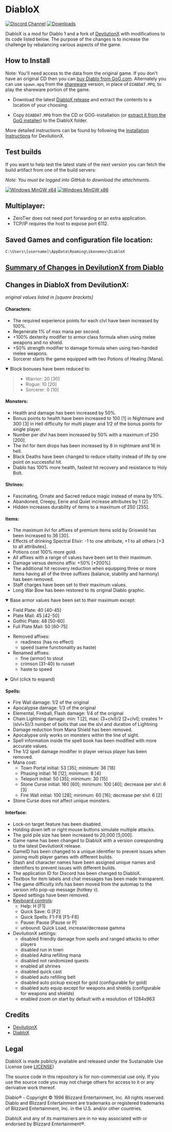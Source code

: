 # DiabloX

[![Discord Channel](https://img.shields.io/discord/936748966652022834?color=%237289DA&logo=discord&logoColor=%23FFFFFF)](https://discord.gg/QddvKsenvm)
[![Downloads](https://img.shields.io/github/downloads/ikonomov/DiabloX/total.svg)](https://github.com/ikonomov/DiabloX/releases)

DiabloX is a mod for Diablo 1 and a fork of [DevilutionX](https://github.com/diasurgical/devilutionX) with modifications to its code listed below.  The purpose of the changes is to increase the challenge by rebalancing various aspects of the game.

## How to Install

Note: You'll need access to the data from the original game. If you don't have an original CD then you can [buy Diablo from GoG.com](https://www.gog.com/game/diablo). Alternately you can use `spawn.mpq` from the [shareware](https://github.com/diasurgical/devilutionx-assets/releases/download/v2/spawn.mpq) version, in place of `DIABDAT.MPQ`, to play the shareware portion of the game.

- Download the latest [DiabloX release](https://github.com/ikonomov/DiabloX/releases) and extract the contents to a location of your choosing.

- Copy `DIABDAT.MPQ` from the CD or GOG-installation (or [extract it from the GoG installer](https://github.com/diasurgical/devilutionX/wiki/Extracting-the-.MPQs-from-the-GoG-installer)) to the DiabloX folder.

More detailed instructions can be found by following the [Installation Instructions](./docs/installing.md) for DevilutionX.  

## Test builds

If you want to help test the latest state of the next version you can fetch the build artifact from one of the build servers:

*Note: You must be logged into GitHub to download the attachments.*

[![Windows MinGW x64](https://github.com/ikonomov/DiabloX/actions/workflows/Windows_MinGW_x64.yml/badge.svg)](https://github.com/ikonomov/DiabloX/actions/workflows/Windows_MinGW_x64.yml?query=branch%3Amaster)
[![Windows MinGW x86](https://github.com/ikonomov/DiabloX/actions/workflows/Windows_MinGW_x86.yml/badge.svg)](https://github.com/ikonomov/DiabloX/actions/workflows/Windows_MinGW_x86.yml?query=branch%3Amaster)

## Multiplayer:
   * ZeroTier does not need port forwarding or an extra application.
   * TCP/IP requires the host to expose port 6112.

## Saved Games and configuration file location:
`C:\Users\[username]\AppData\Roaming\ikonomov\DiabloX`

## [Summary of Changes in DevilutionX from Diablo](https://github.com/ikonomov/DiabloX/wiki/Summary-of-Changes-in-DevilutionX-from-Diablo)

## Changes in DiabloX from DevilutionX:
*original values listed in [square brackets]*
#### Characters:
   * The required experience points for each clvl have been increased by 100%.
   * Regenerate 1% of max mana per second.
   * +100% dexterity modifier to armor class formula when using melee weapons and no shield.
   * +50% strength modifier to damage formula when using two-handed melee weapons.
   * Sorcerer starts the game equipped with two Potions of Healing [Mana].

  </details>
<details open>
  <summary>Block bonuses have been reduced to:</summary>

>    * Warrior: 20 [30]
>    * Rogue: 10 [20]
>    * Sorcerer: 0 [10]
  </details>

#### Monsters:
   * Health and damage has been increased by 50%.
   * Bonus points to health have been increased to 100 [1] in Nightmare and 300 [3] in Hell difficulty for multi player and 1/2 of the bonus points for single player.
   * Number per dlvl has been increased by 50% with a maximum of 250 [200].
   * The ilvl for item drops has been increased by 8 in nightmare and 16 in hell.
   * Black Deaths have been changed to reduce vitality instead of life by one point on successful hit.
   * Diablo has 100% more health, fastest hit recovery and resistance to Holy Bolt.
#### Shrines:
   * Fascinating, Ornate and Sacred reduce magic instead of mana by 10%.
   * Abandoned, Creepy, Eerie and Quiet increase attributes by 1 [2].
   * Hidden increases durability of items to a maximum of 250 [255].
#### Items:
   * The maximum ilvl for affixes of premium items sold by Griswold has been increased to 36 [30].
   * Effects of drinking Spectral Elixir: -1 to one attribute, +1 to all others [+3 to all attributes].
   * Potions cost 100% more gold.
   * All affixes with a range of values have been set to their maximum.
   * Damage versus demons affix: +50% [+200%]
   * The additional hit recovery reduction when equipping three or more items having all of the three suffixes (balance, stability and harmony) has been removed.
   * Staff charges have been set to their maximum values.
   * Long War Bow has been restored to its original Diablo graphic.
<details open>
  <summary>Base armor values have been set to their maximum except:</summary>

   * Field Plate: 40 [40-45]
   * Plate Mail: 45 [42-50]
   * Gothic Plate: 48 [50-60]
   * Full Plate Mail: 50 [60-75]
  </details>

   * Removed affixes:
      * readiness (has no effect)
      * speed (same functionality as haste)
   * Renamed affixes:
      * fine (armor) to stout
      * crimson (31-40) to russet
      * haste to speed
<details>
  <summary>Qlvl (click to expand)</summary>

   * Qlvl:
      * Elixir of Strength, Magic and Dexterity: 20 [15]
      * Affix
         * moon: 13 [11]
         * stars: 24 [17]
         * heavens: 35 [25]
         * zodiac: 46 [30]
         * whale: 46 [60]
         * snake: 12 [9]
         * serpent: 22 [15]
         * drake: 35 [21]
         * dragon: 43 [27]
         * wyrm: 46 [35]
         * hydra: 50 [60]
         * godly: 44 [60]
         * steel: 8 [6]
         * silver: 12 [9]
         * gold: 17 [12]
         * platinum: 22 [16]
         * mithril: 28 [20]
         * meteoric: 35 [23]
         * weird: 43 [35]
         * strange: 50 [60]
         * master: 29 [28]
         * champion: 36 [40]
         * king: 44 [28]
         * jagged: 1 [4]
         * deadly: 4 [6]
         * heavy: 8 [9]
         * brutal: 17 [16]
         * massive: 22 [20]
         * savage: 28 [23]
         * merciless: 43 [60]
         * slaying: 13 [15]
         * gore: 20 [25]
         * carnage: 27 [35]
         * slaughter: 35 [60]
         * osmosis: 30 [50]
         * thunder: 50 [60]
         * blood: 24 [19]
         * vampires: 24 [19]
         * amber: 14 [12]
         * jade: 23 [18]
         * obsidian: 35 [24]
         * emerald: 43 [31]
         * swiftness: 18 [10]
         * speed: 25 [haste: 27]
         * harmony: 24 [20]
         * ages: 24 [25]
      * Unique item:
         * Bloodslayer: 10 [3]
         * The Mangler: 9 [2]
         * Wicked Axe: 12 [5]
         * The Blackoak Bow: 8 [5]
         * Deadly Hunter: 10 [3]
         * Civerb’s Cudgel: 10 [1]
         * Lightforge: 14 [1]
         * Helm of Spirits: 14 [1]
         * The Bleeder: 9 [2]
         * Bramble: 7 [1]
         * Constricting Ring: 15 [5]
         * Split Skull Shield: 4 [1]
         * Immolator: 7 [4]
         * Gonnagal’s Dirk: 5 [1]
         * Shadowhawk: 12 [8]
</details>

#### Spells:
   * Fire Wall damage: 1/2 of the original
   * Apocalypse damage: 1/3 of the original
   * Elemental, Fireball, Flash damage: 1/4 of the original
   * Chain Lightning damage: min: 1 [2], max: (3+clvl)/2 [2+clvl]; creates 1+(slvl+5)/3 number of bolts that use the slvl and duration of Lightning
   * Damage reduction from Mana Shield has been removed.
   * Apocalypse only works on monsters within the line of sight.
   * Spell information inside the spell book has been modified with more accurate values.
   * The 1/2 spell damage modifier in player versus player has been removed.
   * Mana cost:
      * Town Portal initial: 53 [35]; minimum: 36 [18]
      * Phasing initial: 16 [12]; minimum: 8 [4]
      * Teleport initial: 50 [35]; minimum: 30 [15]
      * Stone Curse initial: 160 [60]; minimum: 100 [40]; decrease per slvl: 6 [3]
      * Fire Wall initial: 100 [28]; minimum: 60 [16]; decrease per slvl: 6 [2]
   * Stone Curse does not affect unique monsters.
#### Interface:
   * Lock-on target feature has been disabled.
   * Holding down left or right mouse buttons simulate multiple attacks.
   * The gold pile size has been increased to 20,000 [5,000].
   * Game name has been changed to DiabloX with a version coresponding to the latest DevilutionX release.
   * GameID has been changed to a unique identifier to prevent issues when joining multi player games with different builds.
   * Stash and character names have been assigned unique names and identifiers to prevent issues with different builds.
   * The application ID for Discord has been changed to DiabloX.
   * Textbox for item labels and chat messages has been made transparent.
   * The game difficulty info has been moved from the automap to the version info pop-up message (hotkey `V`).
   * Speed settings have been removed.
   * [Keyboard controls](https://github.com/ikonomov/DiabloX/wiki/Keyboard-Controls):
      * Help: H [F1]
      * Quick Save: G [F2]
      * Quick Spells: F1-F8 [F5-F8]
      * Pause: Pause [Pause or P]
      * unbound: Quick Load, increase/decrease gamma
   * DevilutionX settings:
      * disabled friendly damage from spells and ranged attacks to other players
      * disabled run in town
      * disabled Adria refilling mana
      * disabled not randomized quests
      * enabled all shrines
      * disabled quick cast
      * disabled auto refilling belt
      * disabled auto pickup except for gold (configurable for gold)
      * disabled auto equip except for weapons and shields (configurable for weapons and shields)
      * enabled zoom on start by default with a resolution of 1284x963

## Credits

   * [DevilutionX](https://github.com/diasurgical/devilutionX#credits)
   * [DiabloX](https://github.com/ikonomov/DiabloX/graphs/contributors)

## Legal

DiabloX is made publicly available and released under the Sustainable Use License (see [LICENSE](LICENSE.md))

The source code in this repository is for non-commercial use only. If you use the source code you may not charge others for access to it or any derivative work thereof.

Diablo® - Copyright © 1996 Blizzard Entertainment, Inc. All rights reserved. Diablo and Blizzard Entertainment are trademarks or registered trademarks of Blizzard Entertainment, Inc. in the U.S. and/or other countries.

DiabloX and any of its maintainers are in no way associated with or endorsed by Blizzard Entertainment®.
